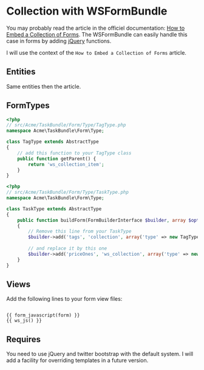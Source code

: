 Collection with WSFormBundle
==================================

You may probably read the article in the officiel documentation: [How to Embed a Collection of Forms](http://symfony.com/doc/current/cookbook/form/form_collections.html).
The WSFormBundle can easily handle this case in forms by adding [jQuery](http://jquery.com/) functions.

I will use the context of the `How to Embed a Collection of Forms` article.

## Entities

Same entities then the article.

## FormTypes

``` php
<?php
// src/Acme/TaskBundle/Form/Type/TagType.php
namespace Acme\TaskBundle\Form\Type;

class TagType extends AbstractType
{
    // add this function to your TagType class
    public function getParent() {
		return 'ws_collection_item';
	}
}
```

``` php
<?php
// src/Acme/TaskBundle/Form/Type/TaskType.php
namespace Acme\TaskBundle\Form\Type;

class TaskType extends AbstractType
{
    public function buildForm(FormBuilderInterface $builder, array $options)
    {
    	// Remove this line from your TaskType
        $builder->add('tags', 'collection', array('type' => new TagType()));
        
        // and replace it by this one
        $builder->add('priceOnes', 'ws_collection', array('type' => new TagType());
    }
}
```

## Views

Add the following lines to your form view files:

``` html+jinja

{{ form_javascript(form) }}
{{ ws_js() }}
```

## Requires

You need to use jQuery and twitter bootstrap with the default system. I will add a facility
for overriding templates in a future version.
